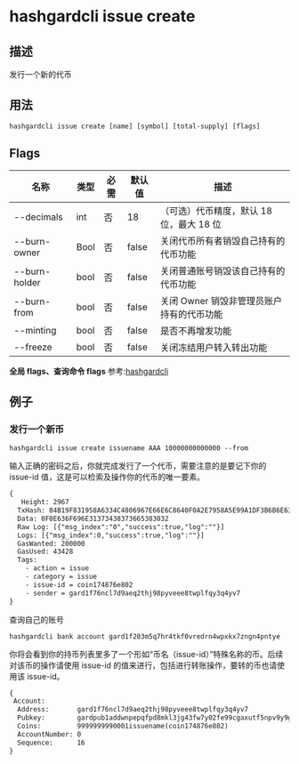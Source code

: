 # hashgardcli issue create

## 描述

发行一个新的代币

## 用法

```shell
hashgardcli issue create [name] [symbol] [total-supply] [flags]
```

## Flags

| 名称          | 类型 | 必需 | 默认值 | 描述                                    |
| ------------- | ---- | -------- | ------ | --------------------------------------- |
| --decimals    | int  | 否       | 18     | （可选）代币精度，默认 18 位，最大 18 位    |
| --burn-owner  | Bool | 否       | false  | 关闭代币所有者销毁自己持有的代币功能    |
| --burn-holder | bool | 否       | false  | 关闭普通账号销毁该自己持有的代币功能    |
| --burn-from   | bool | 否       | false  | 关闭 Owner 销毁非管理员账户持有的代币功能 |
| --minting     | bool | 否       | false  | 是否不再增发功能                        |
| --freeze      | bool | 否       | false  | 关闭冻结用户转入转出功能                |

**全局 flags、查询命令 flags** 参考:[hashgardcli](../README.md)

## 例子

### 发行一个新币

```shell
hashgardcli issue create issuename AAA 10000000000000 --from
```

输入正确的密码之后，你就完成发行了一个代币，需要注意的是要记下你的 issue-id 值，这是可以检索及操作你的代币的唯一要素。

```txt
{
   Height: 2967
  TxHash: 84B19F831958A6334C4806967E66E6C8640F0A2E7958A5E99A1DF3B6B6E6378C
  Data: 0F0E636F696E31373438373665383032
  Raw Log: [{"msg_index":"0","success":true,"log":""}]
  Logs: [{"msg_index":0,"success":true,"log":""}]
  GasWanted: 200000
  GasUsed: 43428
  Tags:
    - action = issue
    - category = issue
    - issue-id = coin174876e802
    - sender = gard1f76ncl7d9aeq2thj98pyveee8twplfqy3q4yv7
}
```

查询自己的账号

```shell
hashgardcli bank account gard1f203m5q7hr4tkf0vredrn4wpxkx7zngn4pntye
```

你将会看到你的持币列表里多了一个形如“币名（issue-id）”特殊名称的币。后续对该币的操作请使用 issue-id 的值来进行，包括进行转账操作，要转的币也请使用该 issue-id。

```txt
{
 Account:
  Address:       gard1f76ncl7d9aeq2thj98pyveee8twplfqy3q4yv7
  Pubkey:        gardpub1addwnpepqfpd8mkl3jg43fw7y02fe99cgaxutf5npv9y9gx9dvrrcdwl36shv694apw
  Coins:         9999999990001issuename(coin174876e802)
  AccountNumber: 0
  Sequence:      16
}
```
